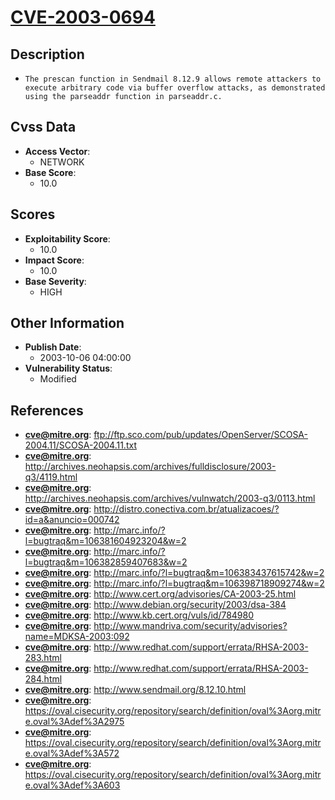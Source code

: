 
# [CVE-2003-0694](ftp://ftp.sco.com/pub/updates/OpenServer/SCOSA-2004.11/SCOSA-2004.11.txt)

## Description

- `The prescan function in Sendmail 8.12.9 allows remote attackers to execute arbitrary code via buffer overflow attacks, as demonstrated using the parseaddr function in parseaddr.c.`

## Cvss Data

- **Access Vector**:
  - NETWORK
- **Base Score**:
  - 10.0

## Scores

- **Exploitability Score**:
  - 10.0
- **Impact Score**:
  - 10.0
- **Base Severity**:
  - HIGH

## Other Information

- **Publish Date**:
  - 2003-10-06 04:00:00
- **Vulnerability Status**:
  - Modified

## References

- **cve@mitre.org**: ftp://ftp.sco.com/pub/updates/OpenServer/SCOSA-2004.11/SCOSA-2004.11.txt
- **cve@mitre.org**: http://archives.neohapsis.com/archives/fulldisclosure/2003-q3/4119.html
- **cve@mitre.org**: http://archives.neohapsis.com/archives/vulnwatch/2003-q3/0113.html
- **cve@mitre.org**: http://distro.conectiva.com.br/atualizacoes/?id=a&anuncio=000742
- **cve@mitre.org**: http://marc.info/?l=bugtraq&m=106381604923204&w=2
- **cve@mitre.org**: http://marc.info/?l=bugtraq&m=106382859407683&w=2
- **cve@mitre.org**: http://marc.info/?l=bugtraq&m=106383437615742&w=2
- **cve@mitre.org**: http://marc.info/?l=bugtraq&m=106398718909274&w=2
- **cve@mitre.org**: http://www.cert.org/advisories/CA-2003-25.html
- **cve@mitre.org**: http://www.debian.org/security/2003/dsa-384
- **cve@mitre.org**: http://www.kb.cert.org/vuls/id/784980
- **cve@mitre.org**: http://www.mandriva.com/security/advisories?name=MDKSA-2003:092
- **cve@mitre.org**: http://www.redhat.com/support/errata/RHSA-2003-283.html
- **cve@mitre.org**: http://www.redhat.com/support/errata/RHSA-2003-284.html
- **cve@mitre.org**: http://www.sendmail.org/8.12.10.html
- **cve@mitre.org**: https://oval.cisecurity.org/repository/search/definition/oval%3Aorg.mitre.oval%3Adef%3A2975
- **cve@mitre.org**: https://oval.cisecurity.org/repository/search/definition/oval%3Aorg.mitre.oval%3Adef%3A572
- **cve@mitre.org**: https://oval.cisecurity.org/repository/search/definition/oval%3Aorg.mitre.oval%3Adef%3A603
